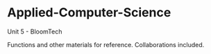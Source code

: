 # Applied-Computer-Science

Unit 5 - BloomTech 

Functions and other materials for reference. 
Collaborations included. 

